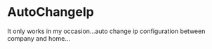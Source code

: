 AutoChangeIp
============
It only works in my occasion...auto change ip configuration between company and home...